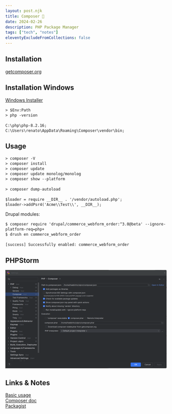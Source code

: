 ```yaml
---
layout: post.njk
title: Composer 🎺
date: 2024-02-26
description: PHP Package Manager
tags: ["tech", "notes"]
eleventyExcludeFromCollections: false
---  
```


## Installation

[getcomposer.org](https://getcomposer.org/doc/00-intro.md#installation-linux-unix-macos)


## Installation Windows
[Windows Installer](https://getcomposer.org/download/)

```
> $Env:Path
> php -version

C:\php\php-8.2.16;
C:\Users\renato\AppData\Roaming\Composer\vendor\bin;
```


## Usage  
```
> composer -V
> composer install
> composer update
> composer update monolog/monolog
> composer show --platform

> composer dump-autoload

$loader = require __DIR__ . '/vendor/autoload.php';
$loader->addPsr4('Acme\\Test\\', __DIR__);

```

Drupal modules:
```
$ composer require 'drupal/commerce_webform_order:^3.0@beta' --ignore-platform-req=php+
$ drush en commerce_webform_order

[success] Successfully enabled: commerce_webform_order
```



## PHPStorm  


<img class="" src="/img/phpstorm-composer-settings.png"/>




## Links & Notes  
[Basic usage]  
[Composer doc]  
[Packagist]  


[Basic usage]: https://getcomposer.org/doc/01-basic-usage.md  
[Composer doc]: https://getcomposer.org/doc/  
[Packagist]: https://packagist.org/